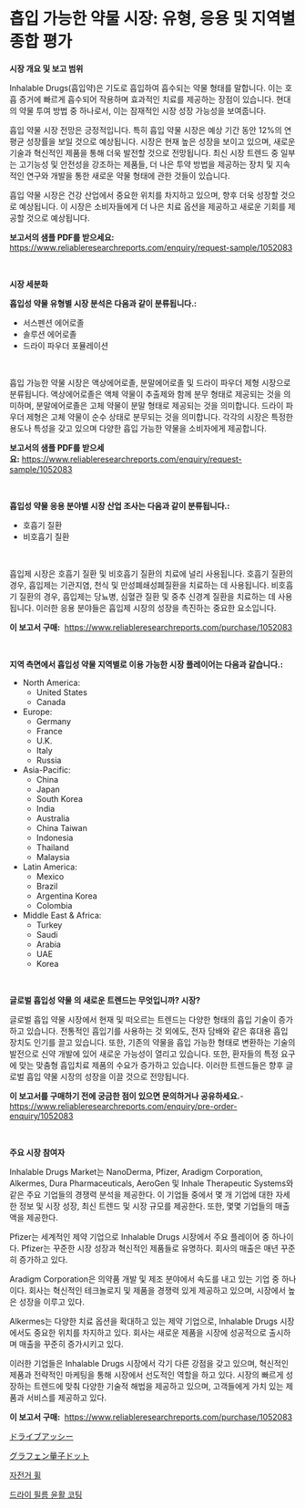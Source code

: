 <p><h1>흡입 가능한 약물 시장: 유형, 응용 및 지역별 종합 평가</h1></p><p><strong>시장 개요 및 보고 범위</strong></p>
<p><p>Inhalable Drugs(흡입약)은 기도로 흡입하여 흡수되는 약물 형태를 말합니다. 이는 호흡 증거에 빠르게 흡수되어 작용하며 효과적인 치료를 제공하는 장점이 있습니다. 현대의 약물 투여 방법 중 하나로서, 이는 잠재적인 시장 성장 가능성을 보여줍니다.</p><p>흡입 약물 시장 전망은 긍정적입니다. 특히 흡입 약물 시장은 예상 기간 동안 12%의 연평균 성장률을 보일 것으로 예상됩니다. 시장은 현재 높은 성장을 보이고 있으며, 새로운 기술과 혁신적인 제품을 통해 더욱 발전할 것으로 전망됩니다. 최신 시장 트렌드 중 일부는 고기능성 및 안전성을 강조하는 제품들, 더 나은 투약 방법을 제공하는 장치 및 지속적인 연구와 개발을 통한 새로운 약물 형태에 관한 것들이 있습니다.</p><p>흡입 약물 시장은 건강 산업에서 중요한 위치를 차지하고 있으며, 향후 더욱 성장할 것으로 예상됩니다. 이 시장은 소비자들에게 더 나은 치료 옵션을 제공하고 새로운 기회를 제공할 것으로 예상됩니다.</p></p>
<p><strong>보고서의 샘플 PDF를 받으세요:</strong> <a href="https://www.reliableresearchreports.com/enquiry/request-sample/1052083">https://www.reliableresearchreports.com/enquiry/request-sample/1052083</a></p>
<p>&nbsp;</p>
<p><strong>시장 세분화</strong></p>
<p><strong>흡입성 약물 유형별 시장 분석은 다음과 같이 분류됩니다.:</strong></p>
<p><ul><li>서스펜션 에어로졸</li><li>솔루션 에어로졸</li><li>드라이 파우더 포뮬레이션</li></ul></p>
<p>&nbsp;</p>
<p><p>흡입 가능한 약물 시장은 액상에어로졸, 분말에어로졸 및 드라이 파우더 제형 시장으로 분류됩니다. 액상에어로졸은 액체 약물이 추출제와 함께 분무 형태로 제공되는 것을 의미하며, 분말에어로졸은 고체 약물이 분말 형태로 제공되는 것을 의미합니다. 드라이 파우더 제형은 고체 약물이 순수 상태로 분무되는 것을 의미합니다. 각각의 시장은 특정한 용도나 특성을 갖고 있으며 다양한 흡입 가능한 약물을 소비자에게 제공합니다.</p></p>
<p><strong>보고서의 샘플 PDF를 받으세요:</strong>&nbsp;<a href="https://www.reliableresearchreports.com/enquiry/request-sample/1052083">https://www.reliableresearchreports.com/enquiry/request-sample/1052083</a></p>
<p>&nbsp;</p>
<p><strong> 흡입성 약물 응용 분야별 시장 산업 조사는 다음과 같이 분류됩니다.:</strong></p>
<p><ul><li>호흡기 질환</li><li>비호흡기 질환</li></ul></p>
<p>&nbsp;</p>
<p><p>흡입제 시장은 호흡기 질환 및 비호흡기 질환의 치료에 널리 사용됩니다. 호흡기 질환의 경우, 흡입제는 기관지염, 천식 및 만성폐쇄성폐질환을 치료하는 데 사용됩니다. 비호흡기 질환의 경우, 흡입제는 당뇨병, 심혈관 질환 및 중추 신경계 질환을 치료하는 데 사용됩니다. 이러한 응용 분야들은 흡입제 시장의 성장을 촉진하는 중요한 요소입니다.</p></p>
<p><strong>이 보고서 구매:</strong>&nbsp; <a href="https://www.reliableresearchreports.com/purchase/1052083">https://www.reliableresearchreports.com/purchase/1052083</a></p>
<p>&nbsp;</p>
<p><strong>지역 측면에서 흡입성 약물 지역별로 이용 가능한 시장 플레이어는 다음과 같습니다.:</strong></p>
<p><ul>
    <li>
        North America:
        <ul>
            <li>United States</li>
            <li>Canada</li>
        </ul>
    </li>
    <li>
        Europe:
        <ul>
            <li>Germany</li>
            <li>France</li>
            <li>U.K.</li>
            <li>Italy</li>
            <li>Russia</li>
        </ul>
    </li>
    <li>
        Asia-Pacific:
        <ul>
            <li>China</li>
            <li>Japan</li>
            <li>South Korea</li>
            <li>India</li>
            <li>Australia</li>
            <li>China Taiwan</li>
            <li>Indonesia</li>
            <li>Thailand</li>
            <li>Malaysia</li>
        </ul>
    </li>
    <li>
        Latin America:
        <ul>
            <li>Mexico</li>
            <li>Brazil</li>
            <li>Argentina Korea</li>
            <li>Colombia</li>
        </ul>
    </li>
    <li>
        Middle East & Africa:
        <ul>
            <li>Turkey</li>
            <li>Saudi</li>
            <li>Arabia</li>
            <li>UAE</li>
            <li>Korea</li>
        </ul>
    </li>
    </ul></p>
<p>&nbsp;</p>
<p><strong>글로벌 흡입성 약물 의 새로운 트렌드는 무엇입니까? 시장?</strong></p>
<p><p>글로벌 흡입 약물 시장에서 현재 및 떠오르는 트렌드는 다양한 형태의 흡입 기술이 증가하고 있습니다. 전통적인 흡입기를 사용하는 것 외에도, 전자 담배와 같은 휴대용 흡입 장치도 인기를 끌고 있습니다. 또한, 기존의 약물을 흡입 가능한 형태로 변환하는 기술의 발전으로 신약 개발에 있어 새로운 가능성이 열리고 있습니다. 또한, 환자들의 특정 요구에 맞는 맞춤형 흡입치료 제품의 수요가 증가하고 있습니다. 이러한 트렌드들은 향후 글로벌 흡입 약물 시장의 성장을 이끌 것으로 전망됩니다.</p></p>
<p><strong>이 보고서를 구매하기 전에 궁금한 점이 있으면 문의하거나 공유하세요.</strong>- <a href="https://www.reliableresearchreports.com/enquiry/pre-order-enquiry/1052083">https://www.reliableresearchreports.com/enquiry/pre-order-enquiry/1052083</a></p>
<p>&nbsp;</p>
<p><strong>주요 시장 참여자</strong></p>
<p><p>Inhalable Drugs Market는 NanoDerma, Pfizer, Aradigm Corporation, Alkermes, Dura Pharmaceuticals, AeroGen 및 Inhale Therapeutic Systems와 같은 주요 기업들의 경쟁력 분석을 제공한다. 이 기업들 중에서 몇 개 기업에 대한 자세한 정보 및 시장 성장, 최신 트렌드 및 시장 규모를 제공한다. 또한, 몇몇 기업들의 매출액을 제공한다.</p><p> </p><p>Pfizer는 세계적인 제약 기업으로 Inhalable Drugs 시장에서 주요 플레이어 중 하나이다. Pfizer는 꾸준한 시장 성장과 혁신적인 제품들로 유명하다. 회사의 매출은 매년 꾸준히 증가하고 있다.</p><p>Aradigm Corporation은 의약품 개발 및 제조 분야에서 속도를 내고 있는 기업 중 하나이다. 회사는 혁신적인 테크놀로지 및 제품을 경쟁력 있게 제공하고 있으며, 시장에서 높은 성장을 이루고 있다.</p><p>Alkermes는 다양한 치료 옵션을 확대하고 있는 제약 기업으로, Inhalable Drugs 시장에서도 중요한 위치를 차지하고 있다. 회사는 새로운 제품을 시장에 성공적으로 출시하며 매출을 꾸준히 증가시키고 있다.</p><p>이러한 기업들은 Inhalable Drugs 시장에서 각기 다른 강점을 갖고 있으며, 혁신적인 제품과 전략적인 마케팅을 통해 시장에서 선도적인 역할을 하고 있다. 시장의 빠르게 성장하는 트렌드에 맞춰 다양한 기술적 해법을 제공하고 있으며, 고객들에게 가치 있는 제품과 서비스를 제공하고 있다.</p></p>
<p><strong>이 보고서 구매:</strong>&nbsp;&nbsp;<a href="https://www.reliableresearchreports.com/purchase/1052083">https://www.reliableresearchreports.com/purchase/1052083</a></p>
<p><p><a href="https://github.com/EstaSprer20231/Market-Research-Report-List-1/blob/main/468250312385.md">ドライブアッシー</a></p><p><a href="https://github.com/vlcostes/Market-Research-Report-List-1/blob/main/995122712384.md">グラフェン量子ドット</a></p><p><a href="https://medium.com/@kenyonjohns/%EC%9E%90%EC%A0%84%EA%B1%B0-%EB%B0%94%ED%80%B4-%EC%8B%9C%EC%9E%A5-%EB%B6%84%EC%84%9D-%EB%B0%8F-2024%EB%85%84%EB%B6%80%ED%84%B0-2031%EB%85%84%EA%B9%8C%EC%A7%80%EC%9D%98-%ED%81%AC%EA%B8%B0-%EC%98%88%EC%B8%A1-ea62585e5eeb">자전거 휠</a></p><p><a href="https://medium.com/@fabiancobuc20222022/%EA%B9%8C%EB%A7%A3%EA%B2%8C-%EB%9C%A8%EA%B1%B0%EC%9B%8C%EC%A7%84-%EB%B0%B1%EC%95%85%EA%B4%80%EC%9D%80-%EA%B9%80%EC%97%B0%EC%88%98-%EB%8C%80%ED%91%9C%EB%8B%98%EC%9D%B4-quot-%EB%8C%80%EC%84%B1%EA%B3%B52-quot-%EC%9D%B4%EB%9D%BC%EA%B3%A0-%EC%86%8C%ED%98%B9%ED%95%9C-%EA%B8%B0%EC%9E%90%EB%93%A4%EC%9D%98-%EC%A7%88%EB%AC%B8%EC%97%90-%EB%B6%89%EC%96%B4%EC%A7%84-%EA%B2%83-%EA%B0%99%EC%95%98%EB%8B%A4-60e3a377bc0f">드라이 필름 윤활 코팅</a></p></p>
